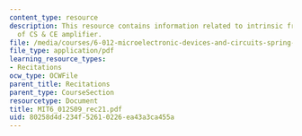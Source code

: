 ```yaml
---
content_type: resource
description: This resource contains information related to intrinsic frequency response
  of CS & CE amplifier.
file: /media/courses/6-012-microelectronic-devices-and-circuits-spring-2009/80258d4d234f52610226ea43a3ca455a_MIT6_012S09_rec21.pdf
file_type: application/pdf
learning_resource_types:
- Recitations
ocw_type: OCWFile
parent_title: Recitations
parent_type: CourseSection
resourcetype: Document
title: MIT6_012S09_rec21.pdf
uid: 80258d4d-234f-5261-0226-ea43a3ca455a
---
```

